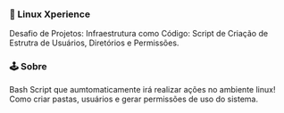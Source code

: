 ### 🐧 Linux Xperience 
Desafio de Projetos: Infraestrutura como Código: Script de Criação de Estrutra de Usuários, Diretórios e Permissões.
### 🕹 Sobre
Bash Script que aumtomaticamente irá realizar ações no ambiente linux! Como criar pastas, usuários e gerar permissões de uso do sistema.